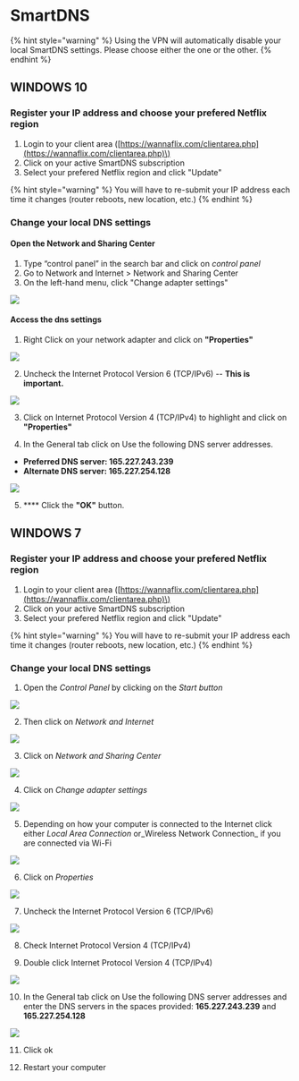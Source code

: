 # SmartDNS

{% hint style="warning" %}
Using the VPN will automatically disable your local SmartDNS settings. Please choose either the one or the other.
{% endhint %}

## WINDOWS 10

### Register your IP address and choose your prefered Netflix region

1. Login to your client area \([https://wannaflix.com/clientarea.php](https://wannaflix.com/clientarea.php)\)
2. Click on your active SmartDNS subscription
3. Select your prefered Netflix region and click "Update"

{% hint style="warning" %}
You will have to re-submit your IP address each time it changes \(router reboots, new location, etc.\)
{% endhint %}

### Change your local DNS settings

####  **Open the Network and Sharing Center**

1. Type “control panel” in the search bar and click on _control panel_
2. Go to Network and Internet &gt; Network and Sharing Center 
3. On the left-hand menu, click "Change adapter settings"

![](../.gitbook/assets/dnswin10-search.png)

#### Access the dns settings

1.  Right Click on your network adapter and click on **"Properties"**

![](../.gitbook/assets/543740.png)

2. Uncheck the Internet Protocol Version 6 \(TCP/IPv6\) -- **This is important.**

![](../.gitbook/assets/543741.png)

3. Click on Internet Protocol Version 4 \(TCP/IPv4\) to highlight and click on **"Properties"**

4. In the General tab click on Use the following DNS server addresses. 

* **Preferred DNS server: 165.227.243.239** 
* **Alternate DNS server: 165.227.254.128**

![](../.gitbook/assets/543742.png)

5. **** Click the **"OK"** button.

## WINDOWS 7

### Register your IP address and choose your prefered Netflix region

1. Login to your client area \([https://wannaflix.com/clientarea.php](https://wannaflix.com/clientarea.php)\)
2. Click on your active SmartDNS subscription
3. Select your prefered Netflix region and click "Update"

{% hint style="warning" %}
You will have to re-submit your IP address each time it changes \(router reboots, new location, etc.\)
{% endhint %}

### Change your local DNS settings

1. Open the _Control Panel_ by clicking on the _Start button_

![](../.gitbook/assets/176887.jpg)

2. Then click on _Network and Internet_ 

![](../.gitbook/assets/176888.jpg)

3. Click on _Network and Sharing Center_

![](../.gitbook/assets/176889.jpg)

4. Click on _Change adapter settings_

![](../.gitbook/assets/176890.jpg)

5. Depending on how your computer is connected to the Internet click either _Local Area Connection_ or_Wireless Network Connection_ if you are connected via Wi-Fi 

![](../.gitbook/assets/176897.jpg)

6. Click on _Properties_

![](../.gitbook/assets/176900.jpg)

7. Uncheck the Internet Protocol Version 6 \(TCP/IPv6\) 

![](../.gitbook/assets/176898%20%281%29.jpg)

8. Check Internet Protocol Version 4 \(TCP/IPv4\)

9. Double click Internet Protocol Version 4 \(TCP/IPv4\) 

![](../.gitbook/assets/176899.jpg)

10. In the General tab click on Use the following DNS server addresses and enter the DNS servers in the spaces provided: **165.227.243.239** and **165.227.254.128**

![](../.gitbook/assets/windows7_dns_5-1-.jpg)

11. Click ok 

12. Restart your computer

